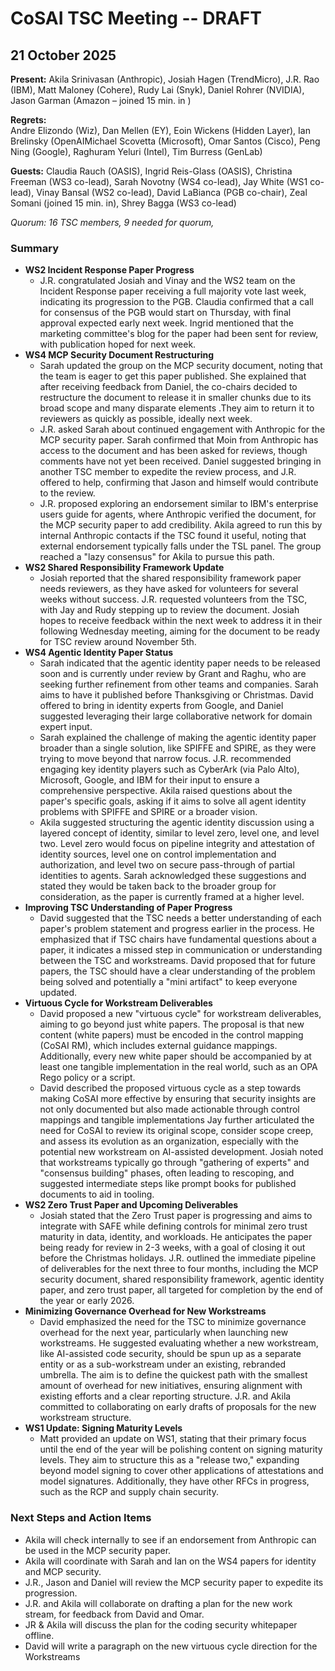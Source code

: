 # CoSAI TSC Meeting -- DRAFT

## 21 October 2025

**Present:** Akila Srinivasan (Anthropic), Josiah Hagen (TrendMicro),  J.R. Rao (IBM), Matt Maloney (Cohere), Rudy Lai (Snyk), Daniel Rohrer (NVIDIA), Jason Garman (Amazon – joined 15 min. in ) 

**Regrets:**  
Andre Elizondo (Wiz), Dan Mellen (EY), Eoin Wickens (Hidden Layer), Ian Brelinsky (OpenAIMichael Scovetta (Microsoft), Omar Santos (Cisco), Peng Ning (Google),  Raghuram Yeluri (Intel), Tim Burress (GenLab)

**Guests:** Claudia Rauch (OASIS), Ingrid Reis-Glass (OASIS), Christina Freeman (WS3 co-lead), Sarah Novotny (WS4 co-lead), Jay White (WS1 co-lead), Vinay Bansal (WS2 co-lead), David LaBianca (PGB co-chair), Zeal Somani (joined 15 min. in), Shrey Bagga (WS3 co-lead) 

*Quorum: 16 TSC members, 9 needed for quorum,* 

### Summary

* **WS2 Incident Response Paper Progress**   
  * J.R. congratulated Josiah and Vinay and the WS2 team on the Incident  Response paper receiving a full majority vote last week, indicating its progression to the PGB. Claudia confirmed that a call for consensus of the PGB would start on Thursday, with final approval expected early next week. Ingrid mentioned that the marketing committee's blog for the paper had been sent for review, with publication hoped for next week.  
* **WS4 MCP Security Document Restructuring**   
  * Sarah updated the group on the MCP security document, noting that the team is eager to get this paper published. She explained that after receiving feedback from Daniel, the co-chairs decided to restructure the document to release it in smaller chunks due to its broad scope and many disparate elements .They aim to return it to reviewers as quickly as possible, ideally next week.  
  * J.R. asked Sarah about continued engagement with Anthropic for the MCP security paper. Sarah confirmed that Moin from Anthropic has access to the document and has been asked for reviews, though comments have not yet been received. Daniel suggested bringing in another TSC member to expedite the review process, and J.R. offered to help, confirming that Jason and himself would contribute to the review.  
  * J.R. proposed exploring an endorsement similar to IBM's enterprise users guide for agents, where Anthropic verified the document, for the MCP security paper to add credibility. Akila agreed to run this by internal Anthropic contacts if the TSC found it useful, noting that external endorsement typically falls under the TSL panel. The group reached a "lazy consensus" for Akila to pursue this path.  
* **WS2 Shared Responsibility Framework Update**  
  * Josiah reported that the shared responsibility framework paper needs reviewers, as they have asked for volunteers for several weeks without success. J.R. requested volunteers from the TSC, with Jay and Rudy stepping up to review the document. Josiah hopes to receive feedback within the next week to address it in their following Wednesday meeting, aiming for the document to be ready for TSC review around November 5th.  
* **WS4 Agentic Identity Paper Status**   
  * Sarah indicated that the agentic identity paper needs to be released soon and is currently under review by Grant and Raghu, who are seeking further refinement from other teams and companies. Sarah aims to have it published before Thanksgiving or Christmas. David offered to bring in identity experts from Google, and Daniel suggested leveraging their large collaborative network for domain expert input.  
  * Sarah explained the challenge of making the agentic identity paper broader than a single solution, like SPIFFE and SPIRE, as they were trying to move beyond that narrow focus. J.R. recommended engaging key identity players such as CyberArk (via Palo Alto), Microsoft, Google, and IBM for their input to ensure a comprehensive perspective. Akila raised questions about the paper's specific goals, asking if it aims to solve all agent identity problems with SPIFFE and SPIRE or a broader vision.  
  * Akila suggested structuring the agentic identity discussion using a layered concept of identity, similar to level zero, level one, and level two. Level zero would focus on pipeline integrity and attestation of identity sources, level one on control implementation and authorization, and level two on secure pass-through of partial identities to agents. Sarah acknowledged these suggestions and stated they would be taken back to the broader group for consideration, as the paper is currently framed at a higher level.  
* **Improving TSC Understanding of Paper Progress**  
  * David suggested that the TSC needs a better understanding of each paper's problem statement and progress earlier in the process. He emphasized that if TSC chairs have fundamental questions about a paper, it indicates a missed step in communication or understanding between the TSC and workstreams. David proposed that for future papers, the TSC should have a clear understanding of the problem being solved and potentially a "mini artifact" to keep everyone updated.  
* **Virtuous Cycle for Workstream Deliverables**   
  * David proposed a new "virtuous cycle" for workstream deliverables, aiming to go beyond just white papers. The proposal is that new content (white papers) must be encoded in the control mapping (CoSAI RM), which includes external guidance mappings. Additionally, every new white paper should be accompanied by at least one tangible implementation in the real world, such as an OPA Rego policy or a script.  
  * David described the proposed virtuous cycle as a step towards making CoSAI more effective by ensuring that security insights are not only documented but also made actionable through control mappings and tangible implementations Jay further articulated the need for CoSAI to review its original scope, consider scope creep, and assess its evolution as an organization, especially with the potential new workstream on AI-assisted development. Josiah noted that workstreams typically go through "gathering of experts" and "consensus building" phases, often leading to rescoping, and suggested intermediate steps like prompt books for published documents to aid in tooling.  
* **WS2 Zero Trust Paper and Upcoming Deliverables**  
  * Josiah stated that the Zero Trust paper is progressing and aims to integrate with SAFE while defining controls for minimal zero trust maturity in data, identity, and workloads. He anticipates the paper being ready for review in 2-3 weeks, with a goal of closing it out before the Christmas holidays. J.R. outlined the immediate pipeline of deliverables for the next three to four months, including the MCP security document, shared responsibility framework, agentic identity paper, and zero trust paper, all targeted for completion by the end of the year or early 2026\.  
* **Minimizing Governance Overhead for New Workstreams**   
  * David emphasized the need for the TSC to minimize governance overhead for the next year, particularly when launching new workstreams. He suggested evaluating whether a new workstream, like AI-assisted code security, should be spun up as a separate entity or as a sub-workstream under an existing, rebranded umbrella. The aim is to define the quickest path with the smallest amount of overhead for new initiatives, ensuring alignment with existing efforts and a clear reporting structure. J.R. and Akila committed to collaborating on early drafts of proposals for the new workstream structure.  
* **WS1 Update: Signing Maturity Levels**   
  * Matt provided an update on WS1, stating that their primary focus until the end of the year will be polishing content on signing maturity levels. They aim to structure this as a "release two," expanding beyond model signing to cover other applications of attestations and model signatures. Additionally, they have other RFCs in progress, such as the RCP and supply chain security.

### Next Steps and Action Items

* Akila will check internally to see if an endorsement from Anthropic can be used in the MCP security paper.  
* Akila will coordinate with Sarah and Ian on the WS4 papers for identity and MCP security.  
* J.R., Jason and Daniel will review the MCP security paper to expedite its progression.  
* J.R. and Akila will collaborate on drafting a  plan for the new work stream, for feedback from David and Omar.  
* JR & Akila will discuss the plan for the coding security whitepaper offline.  
* David will write a paragraph on the new virtuous cycle direction for the Workstreams

